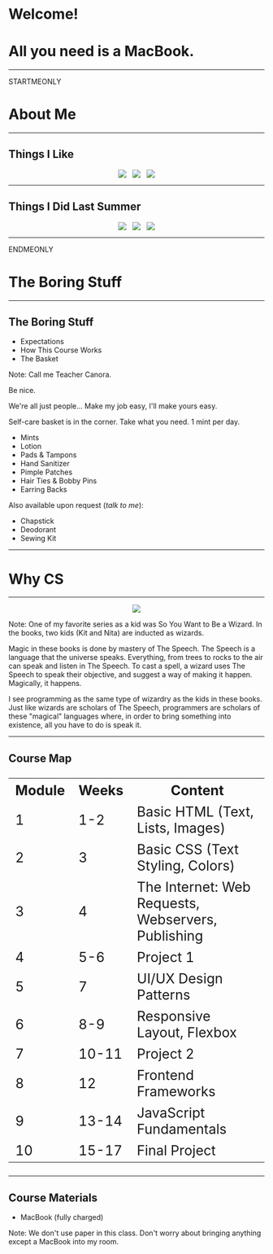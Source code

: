 # Welcome!
# All you need is a MacBook.

----

STARTMEONLY

# About Me

---

## Things I Like
<div style="display: flex; flex-direction: row; justify-content: center; gap: 12px">
<img src="STATICPREFIX/common/1-intro/receiptify.png" style="max-height: 70vh;">
<img src="STATICPREFIX/common/1-intro/croissant.png" style="max-height: 70vh;">
<img src="STATICPREFIX/common/1-intro/hhn.png" style="max-height: 70vh;">
</div>

---

## Things I Did Last Summer
<div style="display: flex; flex-direction: row; justify-content: center; gap: 12px">
<img src="STATICPREFIX/common/1-intro/BT.jpg" style="max-height: 70vh;">
<img src="STATICPREFIX/common/1-intro/wonderlab.jpg" style="max-height: 70vh;">
<img src="STATICPREFIX/common/1-intro/kesha.jpg" style="max-height: 70vh;">
</div>


----

ENDMEONLY

# The Boring Stuff

---

## The Boring Stuff
* Expectations
* How This Course Works
* The Basket

Note:
Call me Teacher Canora.

Be nice.

We're all just people... Make my job easy, I'll make yours easy.

Self-care basket is in the corner. Take what you need. 1 mint per day. 
* Mints
* Lotion
* Pads & Tampons
* Hand Sanitizer
* Pimple Patches
* Hair Ties & Bobby Pins
* Earring Backs

Also available upon request (*talk to me*):
* Chapstick
* Deodorant
* Sewing Kit

----

# Why CS

---

<div style="text-align: center">
    <img src="STATICPREFIX/common/1-intro/so-you-want-to-be-a-wizard.png">
</div>

Note:
One of my favorite series as a kid was So You Want to Be a Wizard. In the books, two kids (Kit and Nita)
are inducted as wizards. 

Magic in these books is done by mastery of The Speech. The Speech is a language that the universe speaks.
Everything, from trees to rocks to the air can speak and listen in The Speech. To cast a spell, a wizard
uses The Speech to speak their objective, and suggest a way of making it happen. Magically, it happens. 

I see programming as the same type of wizardry as the kids in these books. Just like wizards are scholars
of The Speech, programmers are scholars of these "magical" languages where, in order to bring something
into existence, all you have to do is speak it. 

----

## Course Map

<table style="width: 100%; font-size: 20pt;" data-auto-animate-target="unmatched">
        <tbody><tr>
            <th>Module</th>
            <th>Weeks</th>
            <th>Content</th>
        </tr>
        <tr>
            <td>1</td>
            <td>1-2</td>
            <td>Basic HTML (Text, Lists, Images)</td>
        </tr>
        <tr>
            <td>2</td>
            <td>3</td>
            <td>Basic CSS (Text Styling, Colors)</td>
        </tr>
        <tr>
            <td>3</td>
            <td>4</td>
            <td>The Internet: Web Requests, Webservers, Publishing</td>
        </tr>
        <tr>
            <td>4</td>
            <td>5-6</td>
            <td>Project 1</td>
        </tr>
        <tr>
            <td>5</td>
            <td>7</td>
            <td>UI/UX Design Patterns</td>
        </tr>
        <tr>
            <td>6</td>
            <td>8-9</td>
            <td>Responsive Layout, Flexbox</td>
        </tr>
        <tr>
            <td>7</td>
            <td>10-11</td>
            <td>Project 2</td>
        </tr>
        <tr>
            <td>8</td>
            <td>12</td>
            <td>Frontend Frameworks</td>
        </tr>
        <tr>
            <td>9</td>
            <td>13-14</td>
            <td>JavaScript Fundamentals</td>
        </tr>
        <tr>
            <td>10</td>
            <td>15-17</td>
            <td>Final Project</td>
        </tr>
    </tbody>
</table>

----

## Course Materials
* MacBook (fully charged)

Note:
We don't use paper in this class. Don't worry about bringing anything except a MacBook
into my room.